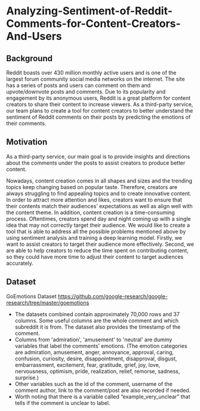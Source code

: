 # Analyzing-Sentiment-of-Reddit-Comments-for-Content-Creators-And-Users

## **Background**
Reddit boasts over 430 million monthly active users and is one of the largest forum community social media networks on the internet. The site has a series of posts and users can comment on them and upvote/downvote posts and comments. Due to its popularity and engagement by its anonymous users, Reddit is a great platform for content creators to share their content to increase viewers. As a third-party service, our team plans to create a tool for content creators to better understand the sentiment of Reddit comments on their posts by predicting the emotions of their comments.

## **Motivation**
As a third-party service, our main goal is to provide insights and directions about the comments under the posts to assist creators to produce better content.

Nowadays, content creation comes in all shapes and sizes and the trending topics keep changing based on popular taste. Therefore, creators are always struggling to find appealing topics and to create innovative content. In order to attract more attention and likes, creators want to ensure that their contents match their audiences’ expectations as well as align well with the content theme. In addition, content creation is a time-consuming process. Oftentimes, creators spend day and night coming up with a single idea that may not correctly target their audience.
We would like to create a tool that is able to address all the possible problems mentioned above by using sentiment analysis and training a deep learning model. Firstly, we want to assist creators to target their audience more effectively. Second, we are able to help creators to reduce the time spent on contributing content, so they could have more time to adjust their content to target audiences accurately.
## **Dataset**
GoEmotions Dataset
https://github.com/google-research/google-research/tree/master/goemotions

- The datasets combined contain approximately 70,000 rows and 37 columns. Some useful columns are the whole comment and which subreddit it is from. The dataset also provides the timestamp of the comment.
- Columns from 'admiration', 'amusement' to 'neutral' are dummy variables that label the comments’ emotions. (The emotion categories are admiration, amusement, anger, annoyance, approval, caring, confusion, curiosity, desire, disappointment, disapproval, disgust, embarrassment, excitement, fear, gratitude, grief, joy, love, nervousness, optimism, pride, realization, relief, remorse, sadness, surprise.)
- Other variables such as the id of the comment, username of the comment author, link to the comment/post are also recorded if needed.
- Worth noting that there is a variable called “example_very_unclear” that tells if the comment is unclear to label.
